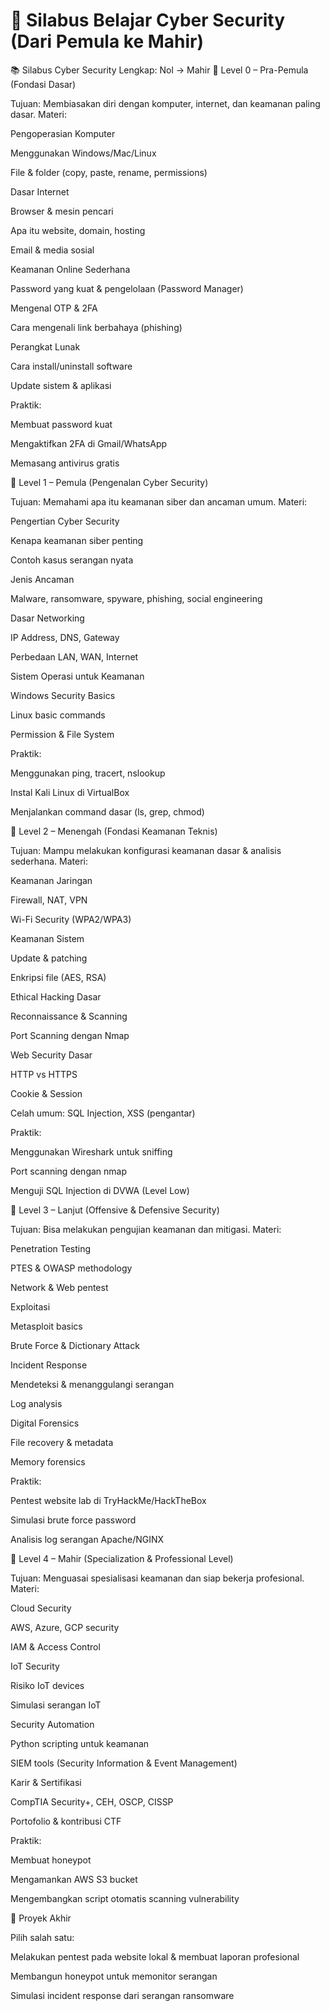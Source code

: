 # 📜 Silabus Belajar Cyber Security (Dari Pemula ke Mahir)

📚 Silabus Cyber Security Lengkap: Nol → Mahir
🔹 Level 0 – Pra-Pemula (Fondasi Dasar)

Tujuan: Membiasakan diri dengan komputer, internet, dan keamanan paling dasar.
Materi:

Pengoperasian Komputer

Menggunakan Windows/Mac/Linux

File & folder (copy, paste, rename, permissions)

Dasar Internet

Browser & mesin pencari

Apa itu website, domain, hosting

Email & media sosial

Keamanan Online Sederhana

Password yang kuat & pengelolaan (Password Manager)

Mengenal OTP & 2FA

Cara mengenali link berbahaya (phishing)

Perangkat Lunak

Cara install/uninstall software

Update sistem & aplikasi

Praktik:

Membuat password kuat

Mengaktifkan 2FA di Gmail/WhatsApp

Memasang antivirus gratis

🔹 Level 1 – Pemula (Pengenalan Cyber Security)

Tujuan: Memahami apa itu keamanan siber dan ancaman umum.
Materi:

Pengertian Cyber Security

Kenapa keamanan siber penting

Contoh kasus serangan nyata

Jenis Ancaman

Malware, ransomware, spyware, phishing, social engineering

Dasar Networking

IP Address, DNS, Gateway

Perbedaan LAN, WAN, Internet

Sistem Operasi untuk Keamanan

Windows Security Basics

Linux basic commands

Permission & File System

Praktik:

Menggunakan ping, tracert, nslookup

Instal Kali Linux di VirtualBox

Menjalankan command dasar (ls, grep, chmod)

🔹 Level 2 – Menengah (Fondasi Keamanan Teknis)

Tujuan: Mampu melakukan konfigurasi keamanan dasar & analisis sederhana.
Materi:

Keamanan Jaringan

Firewall, NAT, VPN

Wi-Fi Security (WPA2/WPA3)

Keamanan Sistem

Update & patching

Enkripsi file (AES, RSA)

Ethical Hacking Dasar

Reconnaissance & Scanning

Port Scanning dengan Nmap

Web Security Dasar

HTTP vs HTTPS

Cookie & Session

Celah umum: SQL Injection, XSS (pengantar)

Praktik:

Menggunakan Wireshark untuk sniffing

Port scanning dengan nmap

Menguji SQL Injection di DVWA (Level Low)

🔹 Level 3 – Lanjut (Offensive & Defensive Security)

Tujuan: Bisa melakukan pengujian keamanan dan mitigasi.
Materi:

Penetration Testing

PTES & OWASP methodology

Network & Web pentest

Exploitasi

Metasploit basics

Brute Force & Dictionary Attack

Incident Response

Mendeteksi & menanggulangi serangan

Log analysis

Digital Forensics

File recovery & metadata

Memory forensics

Praktik:

Pentest website lab di TryHackMe/HackTheBox

Simulasi brute force password

Analisis log serangan Apache/NGINX

🔹 Level 4 – Mahir (Specialization & Professional Level)

Tujuan: Menguasai spesialisasi keamanan dan siap bekerja profesional.
Materi:

Cloud Security

AWS, Azure, GCP security

IAM & Access Control

IoT Security

Risiko IoT devices

Simulasi serangan IoT

Security Automation

Python scripting untuk keamanan

SIEM tools (Security Information & Event Management)

Karir & Sertifikasi

CompTIA Security+, CEH, OSCP, CISSP

Portofolio & kontribusi CTF

Praktik:

Membuat honeypot

Mengamankan AWS S3 bucket

Mengembangkan script otomatis scanning vulnerability

📌 Proyek Akhir

Pilih salah satu:

Melakukan pentest pada website lokal & membuat laporan profesional

Membangun honeypot untuk memonitor serangan

Simulasi incident response dari serangan ransomware
